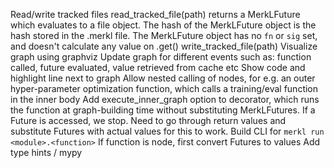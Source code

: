 Read/write tracked files
    read_tracked_file(path) returns a MerkLFuture which evaluates to a file object. The hash of the MerkLFuture object is the hash stored in the <file>.merkl file. The MerkLFuture object has no `fn` or `sig` set, and doesn't calculate any value on .get()
    write_tracked_file(path)
Visualize graph using graphviz
    Update graph for different events such as: function called, future evaluated, value retrieved from cache etc
    Show code and highlight line next to graph
Allow nested calling of nodes, for e.g. an outer hyper-parameter optimization function, which calls a training/eval function in the inner body
    Add execute_inner_graph option to decorator, which runs the function at graph-building time without substituting
    MerkLFutures. If a Future is accessed, we stop. Need to go through return values and substitute Futures with actual values
    for this to work.
Build CLI for `merkl run <module>.<function>`
    If function is node, first convert Futures to values
Add type hints / mypy
